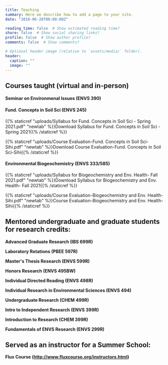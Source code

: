 ```yaml
---
title: Teaching
summary: Here we describe how to add a page to your site.
date: "2018-06-28T00:00:00Z"

reading_time: false  # Show estimated reading time?
share: false  # Show social sharing links?
profile: false  # Show author profile?
comments: false  # Show comments?

# Optional header image (relative to `assets/media/` folder).
header:
  caption: ""
  image: ""
---
```


## Courses taught (virtual and in-person)

#### Seminar on Environmenal Issues (ENVS 390) 

#### Fund. Concepts in Soil Sci (ENVS 245) 
{{% staticref "uploads/Syllabus for Fund. Concepts in Soil Sci - Spring 2021.pdf" "newtab" %}}Download Syllabus for Fund. Concepts in Soil Sci - Spring 2021{{% /staticref %}}

{{% staticref "uploads/Course Evaluation-Fund. Concepts in Soil Sci-Sihi.pdf" "newtab" %}}Download Course Evaluation-Fund. Concepts in Soil Sci-Sihi{{% /staticref %}}


#### Environmental Biogeochemistry (ENVS 333/585) 
{{% staticref "uploads/Syllabus for Biogeochemistry and Env. Health- Fall 2021.pdf" "newtab" %}}Download Syllabus for Biogeochemistry and Env. Health- Fall 2021{{% /staticref %}}

{{% staticref "uploads/Course Evaluation-Biogeochemistry and Env. Health-Sihi.pdf" "newtab" %}}Course Evaluation-Biogeochemistry and Env. Health-Sihi{{% /staticref %}}


## Mentored undergraduate and graduate students for research credits:

**Advanced Graduate Research (IBS 699R)**

**Laboratory Rotations (PBEE 597R)**

**Master's Thesis Research (ENVS 599R)**

**Honors Research (ENVS 495BW)**

**Individual Directed Reading (ENVS 498R)**

**Individual Research in Environmental Sciences (ENVS 494)**

**Undergraduate Research (CHEM 499R)**

**Intro to Independent Research (ENVS 399R)**

**Introduction to Research (CHEM 399R)**

**Fundamentals of ENVS Research (ENVS 299R)**

## Served as an instructor for a Summer School:

**Flux Course (http://www.fluxcourse.org/instructors.html)**
